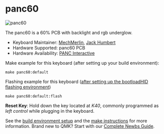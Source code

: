 # panc60

![panc60](https://i.imgur.com/ULL9X2zh.jpeg)

The panc60 is a 60% PCB with backlight and rgb underglow.   

* Keyboard Maintainer: [MechMerlin](https://github.com/mechmerlin), [Jack Humbert](https://github.com/jackhumbert)
* Hardware Supported: panc60 PCB
* Hardware Availability: [PANC Interactive](https://store.panc.co/product/panc60-60-pcb)

Make example for this keyboard (after setting up your build environment):

    make panc60:default

Flashing example for this keyboard ([after setting up the bootloadHID flashing environment](https://docs.qmk.fm/#/flashing_bootloadhid))

    make panc60:default:flash

**Reset Key**: Hold down the key located at *K40*, commonly programmed as *left control* while plugging in the keyboard.

See the [build environment setup](https://docs.qmk.fm/#/getting_started_build_tools) and the [make instructions](https://docs.qmk.fm/#/getting_started_make_guide) for more information. Brand new to QMK? Start with our [Complete Newbs Guide](https://docs.qmk.fm/#/newbs).
